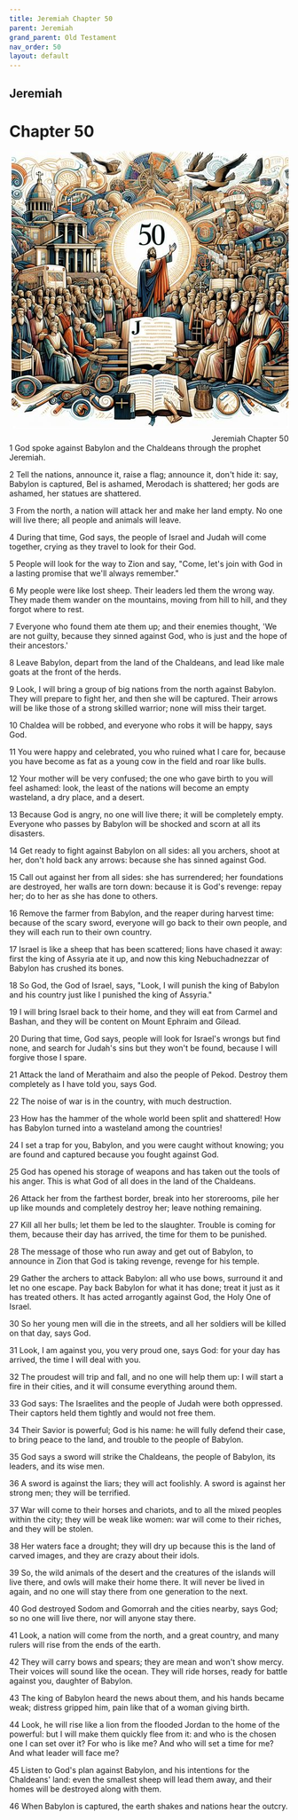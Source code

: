 ```yaml
---
title: Jeremiah Chapter 50
parent: Jeremiah
grand_parent: Old Testament
nav_order: 50
layout: default
---
```


## Jeremiah

# Chapter 50

<div style="clear: both; text-align: right;">
    <img src="/assets/Image/Jeremiah/500/50.jpg" alt="Jeremiah Chapter 50" class="chapter-image" style="max-width: 100%; height: auto; float: right; margin: 0 0 10px 10px; padding-left: 10%;">
    <figcaption style="font-size: 14px;">Jeremiah Chapter 50</figcaption>
</div>
1 God spoke against Babylon and the Chaldeans through the prophet Jeremiah.

2 Tell the nations, announce it, raise a flag; announce it, don't hide it: say, Babylon is captured, Bel is ashamed, Merodach is shattered; her gods are ashamed, her statues are shattered.

3 From the north, a nation will attack her and make her land empty. No one will live there; all people and animals will leave.

4 During that time, God says, the people of Israel and Judah will come together, crying as they travel to look for their God.

5 People will look for the way to Zion and say, "Come, let's join with God in a lasting promise that we'll always remember."

6 My people were like lost sheep. Their leaders led them the wrong way. They made them wander on the mountains, moving from hill to hill, and they forgot where to rest.

7 Everyone who found them ate them up; and their enemies thought, 'We are not guilty, because they sinned against God, who is just and the hope of their ancestors.'

8 Leave Babylon, depart from the land of the Chaldeans, and lead like male goats at the front of the herds.

9 Look, I will bring a group of big nations from the north against Babylon. They will prepare to fight her, and then she will be captured. Their arrows will be like those of a strong skilled warrior; none will miss their target.

10 Chaldea will be robbed, and everyone who robs it will be happy, says God.

11 You were happy and celebrated, you who ruined what I care for, because you have become as fat as a young cow in the field and roar like bulls.

12 Your mother will be very confused; the one who gave birth to you will feel ashamed: look, the least of the nations will become an empty wasteland, a dry place, and a desert.

13 Because God is angry, no one will live there; it will be completely empty. Everyone who passes by Babylon will be shocked and scorn at all its disasters.

14 Get ready to fight against Babylon on all sides: all you archers, shoot at her, don't hold back any arrows: because she has sinned against God.

15 Call out against her from all sides: she has surrendered; her foundations are destroyed, her walls are torn down: because it is God's revenge: repay her; do to her as she has done to others.

16 Remove the farmer from Babylon, and the reaper during harvest time: because of the scary sword, everyone will go back to their own people, and they will each run to their own country.

17 Israel is like a sheep that has been scattered; lions have chased it away: first the king of Assyria ate it up, and now this king Nebuchadnezzar of Babylon has crushed its bones.

18 So God, the God of Israel, says, "Look, I will punish the king of Babylon and his country just like I punished the king of Assyria."

19 I will bring Israel back to their home, and they will eat from Carmel and Bashan, and they will be content on Mount Ephraim and Gilead.

20 During that time, God says, people will look for Israel's wrongs but find none, and search for Judah's sins but they won't be found, because I will forgive those I spare.

21 Attack the land of Merathaim and also the people of Pekod. Destroy them completely as I have told you, says God.

22 The noise of war is in the country, with much destruction.

23 How has the hammer of the whole world been split and shattered! How has Babylon turned into a wasteland among the countries!

24 I set a trap for you, Babylon, and you were caught without knowing; you are found and captured because you fought against God.

25 God has opened his storage of weapons and has taken out the tools of his anger. This is what God of all does in the land of the Chaldeans.

26 Attack her from the farthest border, break into her storerooms, pile her up like mounds and completely destroy her; leave nothing remaining.

27 Kill all her bulls; let them be led to the slaughter. Trouble is coming for them, because their day has arrived, the time for them to be punished.

28 The message of those who run away and get out of Babylon, to announce in Zion that God is taking revenge, revenge for his temple.

29 Gather the archers to attack Babylon: all who use bows, surround it and let no one escape. Pay back Babylon for what it has done; treat it just as it has treated others. It has acted arrogantly against God, the Holy One of Israel.

30 So her young men will die in the streets, and all her soldiers will be killed on that day, says God.

31 Look, I am against you, you very proud one, says God: for your day has arrived, the time I will deal with you.

32 The proudest will trip and fall, and no one will help them up: I will start a fire in their cities, and it will consume everything around them.

33 God says: The Israelites and the people of Judah were both oppressed. Their captors held them tightly and would not free them.

34 Their Savior is powerful; God is his name: he will fully defend their case, to bring peace to the land, and trouble to the people of Babylon.

35 God says a sword will strike the Chaldeans, the people of Babylon, its leaders, and its wise men.

36 A sword is against the liars; they will act foolishly. A sword is against her strong men; they will be terrified.

37 War will come to their horses and chariots, and to all the mixed peoples within the city; they will be weak like women: war will come to their riches, and they will be stolen.

38 Her waters face a drought; they will dry up because this is the land of carved images, and they are crazy about their idols.

39 So, the wild animals of the desert and the creatures of the islands will live there, and owls will make their home there. It will never be lived in again, and no one will stay there from one generation to the next.

40 God destroyed Sodom and Gomorrah and the cities nearby, says God; so no one will live there, nor will anyone stay there.

41 Look, a nation will come from the north, and a great country, and many rulers will rise from the ends of the earth.

42 They will carry bows and spears; they are mean and won't show mercy. Their voices will sound like the ocean. They will ride horses, ready for battle against you, daughter of Babylon.

43 The king of Babylon heard the news about them, and his hands became weak; distress gripped him, pain like that of a woman giving birth.

44 Look, he will rise like a lion from the flooded Jordan to the home of the powerful: but I will make them quickly flee from it: and who is the chosen one I can set over it? For who is like me? And who will set a time for me? And what leader will face me?

45 Listen to God's plan against Babylon, and his intentions for the Chaldeans' land: even the smallest sheep will lead them away, and their homes will be destroyed along with them.

46 When Babylon is captured, the earth shakes and nations hear the outcry.


